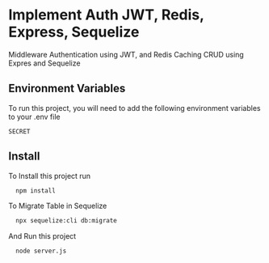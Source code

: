 
# Implement Auth JWT, Redis, Express, Sequelize

Middleware Authentication using JWT, and Redis Caching CRUD using Expres and Sequelize




## Environment Variables

To run this project, you will need to add the following environment variables to your .env file

`SECRET`




## Install

To Install this project run

```bash
  npm install
```

To Migrate Table in Sequelize
```bash
  npx sequelize:cli db:migrate
```   

And Run this project
```bash
  node server.js
```

